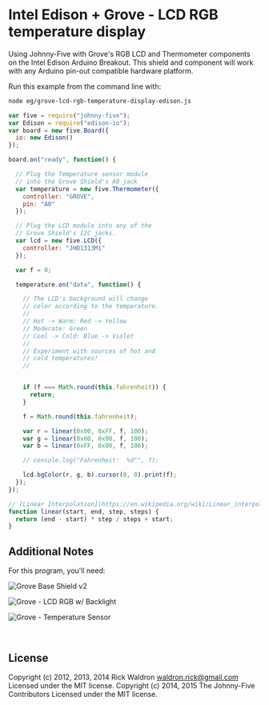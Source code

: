 <!--remove-start-->

# Intel Edison + Grove - LCD RGB temperature display

<!--remove-end-->


Using Johnny-Five with Grove's RGB LCD and Thermometer components on the Intel Edison Arduino Breakout. This shield and component will work with any Arduino pin-out compatible hardware platform.







Run this example from the command line with:
```bash
node eg/grove-lcd-rgb-temperature-display-edison.js
```


```javascript
var five = require("johnny-five");
var Edison = require("edison-io");
var board = new five.Board({
  io: new Edison()
});

board.on("ready", function() {

  // Plug the Temperature sensor module
  // into the Grove Shield's A0 jack
  var temperature = new five.Thermometer({
    controller: "GROVE",
    pin: "A0"
  });

  // Plug the LCD module into any of the
  // Grove Shield's I2C jacks.
  var lcd = new five.LCD({
    controller: "JHD1313M1"
  });

  var f = 0;

  temperature.on("data", function() {

    // The LCD's background will change
    // color according to the temperature.
    //
    // Hot -> Warm: Red -> Yellow
    // Moderate: Green
    // Cool -> Cold: Blue -> Violet
    //
    // Experiment with sources of hot and
    // cold temperatures!
    //


    if (f === Math.round(this.fahrenheit)) {
      return;
    }

    f = Math.round(this.fahrenheit);

    var r = linear(0x00, 0xFF, f, 100);
    var g = linear(0x00, 0x00, f, 100);
    var b = linear(0xFF, 0x00, f, 100);

    // console.log("Fahrenheit:  %d°", f);

    lcd.bgColor(r, g, b).cursor(0, 0).print(f);
  });
});

// [Linear Interpolation](https://en.wikipedia.org/wiki/Linear_interpolation)
function linear(start, end, step, steps) {
  return (end - start) * step / steps + start;
}


```








## Additional Notes
For this program, you'll need:

![Grove Base Shield v2](http://www.seeedstudio.com/depot/images/product/base%20shield%20V2_01.jpg)

![Grove - LCD RGB w/ Backlight](http://www.seeedstudio.com/wiki/images/0/03/Serial_LEC_RGB_Backlight_Lcd.jpg)

![Grove - Temperature Sensor](http://www.seeedstudio.com/wiki/images/thumb/b/b0/Temperature1.jpg/400px-Temperature1.jpg)



&nbsp;

<!--remove-start-->

## License
Copyright (c) 2012, 2013, 2014 Rick Waldron <waldron.rick@gmail.com>
Licensed under the MIT license.
Copyright (c) 2014, 2015 The Johnny-Five Contributors
Licensed under the MIT license.

<!--remove-end-->
